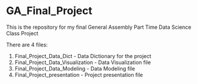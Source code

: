 # GA_Final_Project
This is the repository for my final General Assembly Part Time Data Science Class Project

There are 4 files:
1. Final_Project_Data_Dict - Data Dictionary for the project
2. Final_Project_Data_Visualization - Data Visualization file
3. Final_Project_Data_Modeling - Data Modeling file
4. Final_Project_presentation - Project presentation file
